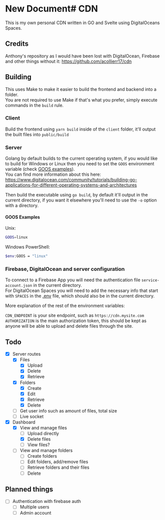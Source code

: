 # New Document# CDN

This is my own personal CDN written in GO and Svelte using DigitalOceans Spaces.

## Credits

Anthony's repository as I would have been lost with DigitalOcean, Firebase and other things without it: <https://github.com/acollierr17/cdn>

## Building

This uses Make to make it easier to build the frontend and backend into a folder. \
You are not required to use Make if that's what you prefer, simply execute commands in the `build` rule.

### Client

Build the frontend using `yarn build` inside of the `client` folder, it'll output the built files into `public/build`

### Server

Golang by default builds to the current operating system, if you would like to build for Windows or Linux then you need to set the `GOOS` environment variable (check [GOOS examples](#goos-examples)). \
You can find more information about this here: <https://www.digitalocean.com/community/tutorials/building-go-applications-for-different-operating-systems-and-architectures>

Then build the executable using `go build`, by default it'll output in the current directory, if you want it elsewhere you'll need to use the `-o` option with a directory.

#### GOOS Examples

Unix:

```bash
GOOS=linux
```

Windows PowerShell:

```bash
$env:GOOS = "linux"
```

### Firebase, DigitalOcean and server configuration

To connect to a Firebase App you will need the authentication file `service-account.json` in the current directory. \
For DigitalOcean Spaces you will need to add the necessary info that start with `SPACES` in the [.env](/.env.example) file, which should also be in the current directory.

More explanation of the rest of the environment variables:

`CDN_ENDPOINT` is your site endpoint, such as `https://cdn.mysite.com` \
`AUTHORIZATION` is the main authorization token, this should be kept as anyone will be able to upload and delete files through the site.

## Todo

- [x] Server routes
  - [x] Files
    - [x] Upload
    - [x] Delete
    - [x] Retrieve
  - [x] Folders
    - [x] Create
    - [x] Edit
    - [x] Retrieve
    - [x] Delete
  - [ ] Get user info such as amount of files, total size
  - [ ] Live socket

- [x] Dashboard
  - [x] View and manage files
    - [ ] Upload directly
    - [x] Delete files
    - [ ] View files?
  - [ ] View and manage folders
    - [ ] Create folders
    - [ ] Edit folders, add/remove files
    - [ ] Retrieve folders and their files
    - [ ] Delete

## Planned things

- [ ] Authentication with firebase auth
  - [ ] Multiple users
  - [ ] Admin account
